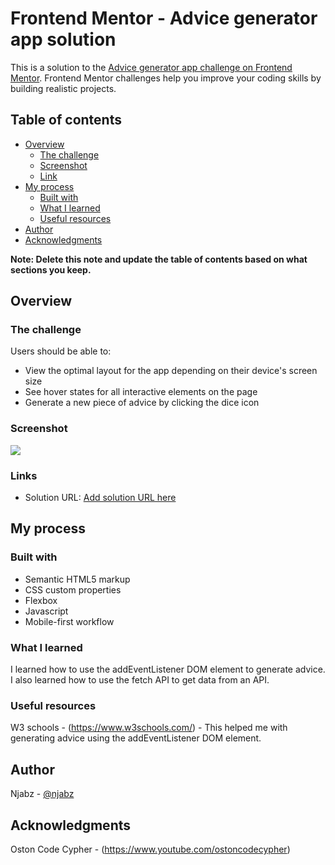 # Frontend Mentor - Advice generator app solution

This is a solution to the [Advice generator app challenge on Frontend Mentor](https://www.frontendmentor.io/challenges/advice-generator-app-QdUG-13db). Frontend Mentor challenges help you improve your coding skills by building realistic projects.

## Table of contents

- [Overview](#overview)
  - [The challenge](#the-challenge)
  - [Screenshot](#screenshot)
  - [Link](#link)
- [My process](#my-process)
  - [Built with](#built-with)
  - [What I learned](#what-i-learned)
  - [Useful resources](#useful-resources)
- [Author](#author)
- [Acknowledgments](#acknowledgments)

**Note: Delete this note and update the table of contents based on what sections you keep.**

## Overview

### The challenge

Users should be able to:

- View the optimal layout for the app depending on their device's screen size
- See hover states for all interactive elements on the page
- Generate a new piece of advice by clicking the dice icon

### Screenshot

![](./screenshot.jpg)



### Links

- Solution URL: [Add solution URL here](https://your-solution-url.com)

## My process

### Built with

- Semantic HTML5 markup
- CSS custom properties
- Flexbox
- Javascript
- Mobile-first workflow

### What I learned

I learned how to use the addEventListener DOM element to generate advice. I also learned how to use the fetch API to get data from an API. 
### Useful resources

W3 schools - (https://www.w3schools.com/) - This helped me with generating advice using the addEventListener DOM element. 

## Author

Njabz - [@njabz](https://www.frontendmentor.io/profile/njabz)

## Acknowledgments

Oston Code Cypher - (https://www.youtube.com/ostoncodecypher)
